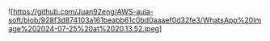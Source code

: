 ![https://github.com/Juan92eng/AWS-aula-soft/blob/928f3d874103a161beabb61c0bd0aaaef0d32fe3/WhatsApp%20Image%202024-07-25%20at%2020.13.52.jpeg]

